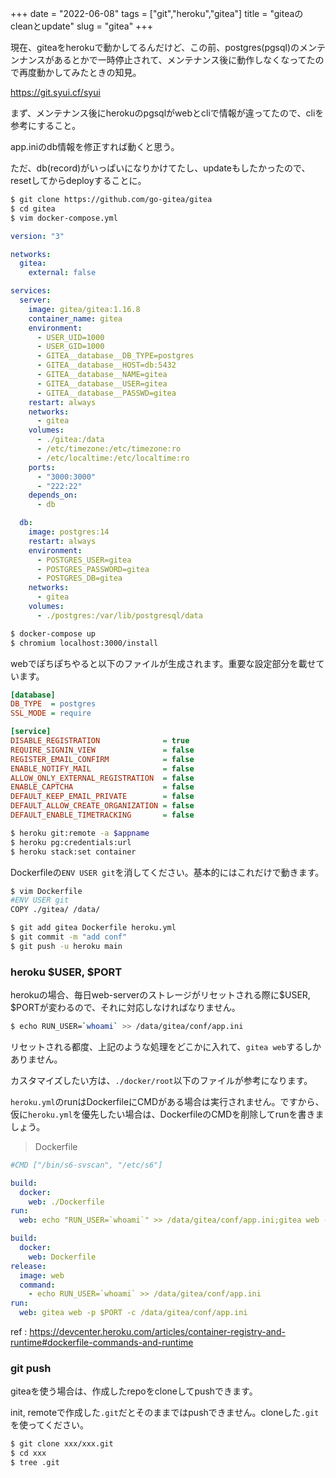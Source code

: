 +++
date = "2022-06-08"
tags = ["git","heroku","gitea"]
title = "giteaのcleanとupdate"
slug = "gitea"
+++

現在、giteaをherokuで動かしてるんだけど、この前、postgres(pgsql)のメンテンナンスがあるとかで一時停止されて、メンテナンス後に動作しなくなってたので再度動かしてみたときの知見。

https://git.syui.cf/syui

まず、メンテナンス後にherokuのpgsqlがwebとcliで情報が違ってたので、cliを参考にすること。

app.iniのdb情報を修正すれば動くと思う。

ただ、db(record)がいっぱいになりかけてたし、updateもしたかったので、resetしてからdeployすることに。

```sh
$ git clone https://github.com/go-gitea/gitea
$ cd gitea
$ vim docker-compose.yml 
```

```yml
version: "3"

networks:
  gitea:
    external: false

services:
  server:
    image: gitea/gitea:1.16.8
    container_name: gitea
    environment:
      - USER_UID=1000
      - USER_GID=1000
      - GITEA__database__DB_TYPE=postgres
      - GITEA__database__HOST=db:5432
      - GITEA__database__NAME=gitea
      - GITEA__database__USER=gitea
      - GITEA__database__PASSWD=gitea
    restart: always
    networks:
      - gitea
    volumes:
      - ./gitea:/data
      - /etc/timezone:/etc/timezone:ro
      - /etc/localtime:/etc/localtime:ro
    ports:
      - "3000:3000"
      - "222:22"
    depends_on:
      - db

  db:
    image: postgres:14
    restart: always
    environment:
      - POSTGRES_USER=gitea
      - POSTGRES_PASSWORD=gitea
      - POSTGRES_DB=gitea
    networks:
      - gitea
    volumes:
      - ./postgres:/var/lib/postgresql/data
```

```sh
$ docker-compose up
$ chromium localhost:3000/install
```

webでぽちぽちやると以下のファイルが生成されます。重要な設定部分を載せています。

```yml:gitea/gitea/conf/app.ini
[database]
DB_TYPE  = postgres
SSL_MODE = require

[service]
DISABLE_REGISTRATION              = true
REQUIRE_SIGNIN_VIEW               = false
REGISTER_EMAIL_CONFIRM            = false
ENABLE_NOTIFY_MAIL                = false
ALLOW_ONLY_EXTERNAL_REGISTRATION  = false
ENABLE_CAPTCHA                    = false
DEFAULT_KEEP_EMAIL_PRIVATE        = false
DEFAULT_ALLOW_CREATE_ORGANIZATION = false
DEFAULT_ENABLE_TIMETRACKING       = false
```

```sh
$ heroku git:remote -a $appname
$ heroku pg:credentials:url
$ heroku stack:set container
```

Dockerfileの`ENV USER git`を消してください。基本的にはこれだけで動きます。

```sh
$ vim Dockerfile
#ENV USER git
COPY ./gitea/ /data/

$ git add gitea Dockerfile heroku.yml
$ git commit -m "add conf"
$ git push -u heroku main
```

### heroku $USER, $PORT

herokuの場合、毎日web-serverのストレージがリセットされる際に$USER, $PORTが変わるので、それに対応しなければなりません。

```sh
$ echo RUN_USER=`whoami` >> /data/gitea/conf/app.ini
```

リセットされる都度、上記のような処理をどこかに入れて、`gitea web`するしかありません。

カスタマイズしたい方は、`./docker/root`以下のファイルが参考になります。

`heroku.yml`のrunはDockerfileにCMDがある場合は実行されません。ですから、仮に`heroku.yml`を優先したい場合は、DockerfileのCMDを削除してrunを書きましょう。

> Dockerfile

```sh
#CMD ["/bin/s6-svscan", "/etc/s6"]
```

```yml:heroku.yml
build:
  docker:
    web: ./Dockerfile
run:
  web: echo "RUN_USER=`whoami`" >> /data/gitea/conf/app.ini;gitea web -p $PORT -c /data/gitea/conf/app.ini
```

```yml:heroku.yml
build:
  docker:
    web: Dockerfile
release:
  image: web
  command:
    - echo RUN_USER=`whoami` >> /data/gitea/conf/app.ini
run:
  web: gitea web -p $PORT -c /data/gitea/conf/app.ini
```

ref : https://devcenter.heroku.com/articles/container-registry-and-runtime#dockerfile-commands-and-runtime

### git push

giteaを使う場合は、作成したrepoをcloneしてpushできます。

init, remoteで作成した`.git`だとそのままではpushできません。cloneした`.git`を使ってください。

```sh
$ git clone xxx/xxx.git
$ cd xxx
$ tree .git
```

